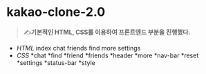 # kakao-clone-2.0
>✍**기본적인 HTML, CSS를 이용하여 프론트엔드 부분을 진행했다.**
  * *HTML*
    index
    chat
    friends
    find
    more
    settings
  * *CSS*
    *chat
    *find
    *friend
    *friends
    *header
    *more
    *nav-bar
    *reset
    *settings
    *status-bar
    *style
